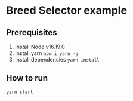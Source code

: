 # Breed Selector example

## Prerequisites

1. Install Node v16.19.0
2. Install yarn `npm i yarn -g`
3. Install dependencies `yarn install`

## How to run

```bash
yarn start
```
